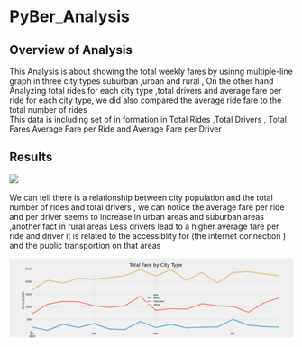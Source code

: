 # PyBer_Analysis


## Overview of Analysis

This Analysis is about showing the total weekly fares by usinng   multiple-line graph in three city types  suburban ,urban and rural , On the other hand Analyzing total rides for each city type ,total drivers  and average fare per ride for each city type, we did also compared   the average ride fare to the total number of rides  
This data is  including set of in formation  in Total Rides	,Total Drivers ,	Total Fares	Average Fare per Ride and 	Average Fare per Driver


## Results


![](analysis/Fig8.png)

We can tell there is a relationship between city population and the total number of rides and total drivers , we can notice the average fare per ride and per driver seems to increase in urban areas and suburban areas ,another fact  in rural areas Less drivers   lead to a higher average fare per ride and driver 
it is related to  the accessiblity for (the internet connection ) and the public transportion on that areas  

![](analysis/PyBer_fare_summary.png)
